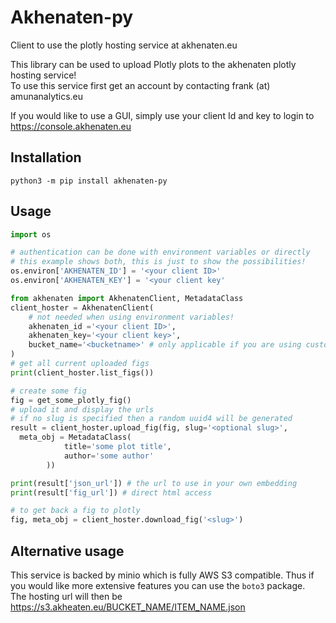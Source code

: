 # Akhenaten-py

Client to use the plotly hosting service at akhenaten.eu

This library can be used to upload Plotly plots to the akhenaten plotly hosting service!  
To use this service first get an account by contacting frank (at) amunanalytics.eu

If you would like to use a GUI, simply use your client Id and key to login to https://console.akhenaten.eu

## Installation
`python3 -m pip install akhenaten-py`

## Usage
```python
import os

# authentication can be done with environment variables or directly
# this example shows both, this is just to show the possibilities!
os.environ['AKHENATEN_ID'] = '<your client ID>'
os.environ['AKHENATEN_KEY'] = '<your client key'

from akhenaten import AkhenatenClient, MetadataClass
client_hoster = AkhenatenClient(
    # not needed when using environment variables!
    akhenaten_id ='<your client ID>',
    akhenaten_key='<your client key>',
    bucket_name='<bucketname>' # only applicable if you are using custom access key, otherwise deduced from client id
)
# get all current uploaded figs
print(client_hoster.list_figs())

# create some fig
fig = get_some_plotly_fig()
# upload it and display the urls
# if no slug is specified then a random uuid4 will be generated
result = client_hoster.upload_fig(fig, slug='<optional slug>',
  meta_obj = MetadataClass(
            title='some plot title',
            author='some author'
        ))

print(result['json_url']) # the url to use in your own embedding
print(result['fig_url']) # direct html access

# to get back a fig to plotly
fig, meta_obj = client_hoster.download_fig('<slug>')

```

## Alternative usage
This service is backed by minio which is fully AWS S3 compatible.
Thus if you would like more extensive features you can use the ```boto3``` package.  
The hosting url will then be https://s3.akheaten.eu/BUCKET_NAME/ITEM_NAME.json